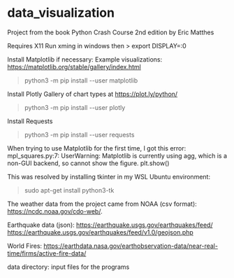 # data_visualization

Project from the book Python Crash Course 2nd edition by Eric Matthes

Requires X11 
Run xming in windows 
then > export DISPLAY=:0

Install Matplotlib if necessary:
Example visualizations: https://matplotlib.org/stable/gallery/index.html
> python3 -m pip install --user matplotlib
>

Install Plotly
Gallery of chart types at https://plot.ly/python/
> python3 -m pip install --user plotly

Install Requests
> python3 -m pip install --user requests


When trying to use Matplotlib for the first time, I got this error:
mpl_squares.py:7: UserWarning: Matplotlib is currently using agg, which is a non-GUI backend, so cannot show the figure.
  plt.show()
  
This was resolved by installing tkinter in my WSL Ubuntu environment:
> sudo apt-get install python3-tk
> 

The weather data from the project came from NOAA (csv format):
https://ncdc.noaa.gov/cdo-web/.

Earthquake data (json):
https://earthquake.usgs.gov/earthquakes/feed/
https://earthquake.usgs.gov/earthquakes/feed/v1.0/geojson.php

World Fires:
https://earthdata.nasa.gov/earthobservation-data/near-real-time/firms/active-fire-data/

data directory:
input files for the programs


